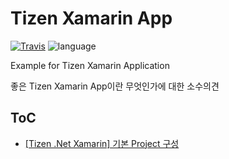 # Tizen Xamarin App
[![Travis](https://travis-ci.org/msaltnet/tizen-xamarin-app.svg?branch=master&style=flat-square&colorB=green)](https://travis-ci.org/msaltnet/tizen-xamarin-app)
![language](https://img.shields.io/github/languages/top/msaltnet/tizen-xamarin-app.svg?style=flat-square&colorB=green)

Example for Tizen Xamarin Application

좋은 Tizen Xamarin App이란 무엇인가에 대한 소수의견

## ToC
- [[Tizen .Net Xamarin] 기본 Project 구성](https://blog.msalt.net/302)
